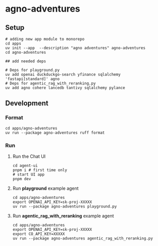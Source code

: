 # agno-adventures

## Setup

```shell
# adding new app module to monorepo
cd apps
uv init --app  --description "agno adventures" agno-adventures
cd agno-adventures

## add needed deps

# Deps for playground.py
uv add openai duckduckgo-search yfinance sqlalchemy 'fastapi[standard]' agno
# Deps for agentic_rag_with_reranking.py
uv add agno cohere lancedb tantivy sqlalchemy pylance
```

## Development

### Format

```shell
cd apps/agno-adventures
uv run --package agno-adventures ruff format
```

### Run

1. Run the Chat UI

    ```shell
    cd agent-ui
    pnpm i # first time only
    # start UI app
    pnpm dev
    ```

2. Run **playground** example agent

    ```shell
    cd apps/agno-adventures
    export OPENAI_API_KEY=sk-proj-XXXXX
    uv run --package agno-adventures playground.py
    ```

3. Run **agentic_rag_with_reranking** example agent

    ```shell
    cd apps/agno-adventures
    export OPENAI_API_KEY=sk-proj-XXXXX
    export CO_API_KEY=XXXXX
    uv run --package agno-adventures agentic_rag_with_reranking.py
    ```
